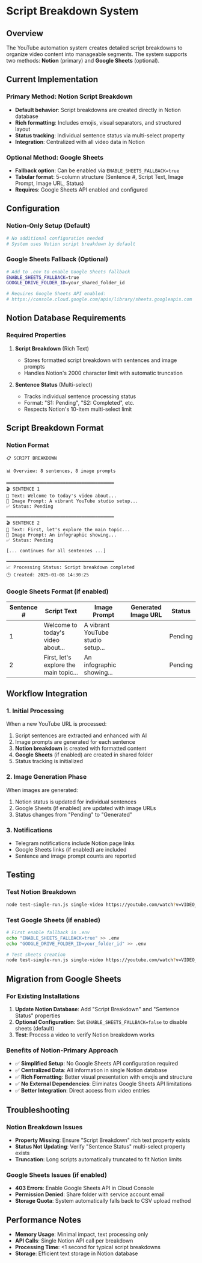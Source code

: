 # Script Breakdown System

## Overview

The YouTube automation system creates detailed script breakdowns to organize video content into manageable segments. The system supports two methods: **Notion** (primary) and **Google Sheets** (optional).

## Current Implementation

### Primary Method: Notion Script Breakdown
- **Default behavior**: Script breakdowns are created directly in Notion database
- **Rich formatting**: Includes emojis, visual separators, and structured layout
- **Status tracking**: Individual sentence status via multi-select property
- **Integration**: Centralized with all video data in Notion

### Optional Method: Google Sheets
- **Fallback option**: Can be enabled via `ENABLE_SHEETS_FALLBACK=true`
- **Tabular format**: 5-column structure (Sentence #, Script Text, Image Prompt, Image URL, Status)
- **Requires**: Google Sheets API enabled and configured

## Configuration

### Notion-Only Setup (Default)
```bash
# No additional configuration needed
# System uses Notion script breakdown by default
```

### Google Sheets Fallback (Optional)
```bash
# Add to .env to enable Google Sheets fallback
ENABLE_SHEETS_FALLBACK=true
GOOGLE_DRIVE_FOLDER_ID=your_shared_folder_id

# Requires Google Sheets API enabled:
# https://console.cloud.google.com/apis/library/sheets.googleapis.com
```

## Notion Database Requirements

### Required Properties
1. **Script Breakdown** (Rich Text)
   - Stores formatted script breakdown with sentences and image prompts
   - Handles Notion's 2000 character limit with automatic truncation

2. **Sentence Status** (Multi-select)
   - Tracks individual sentence processing status
   - Format: "S1: Pending", "S2: Completed", etc.
   - Respects Notion's 10-item multi-select limit

## Script Breakdown Format

### Notion Format
```
📋 SCRIPT BREAKDOWN

📊 Overview: 8 sentences, 8 image prompts

━━━━━━━━━━━━━━━━━━━━━━━━━━━━━━━━━━━━━━━━
🎬 SENTENCE 1
📝 Text: Welcome to today's video about...
🎨 Image Prompt: A vibrant YouTube studio setup...
✅ Status: Pending

━━━━━━━━━━━━━━━━━━━━━━━━━━━━━━━━━━━━━━━━
🎬 SENTENCE 2
📝 Text: First, let's explore the main topic...
🎨 Image Prompt: An infographic showing...
✅ Status: Pending

[... continues for all sentences ...]

━━━━━━━━━━━━━━━━━━━━━━━━━━━━━━━━━━━━━━━━
📈 Processing Status: Script breakdown completed
🕒 Created: 2025-01-08 14:30:25
```

### Google Sheets Format (if enabled)
| Sentence # | Script Text | Image Prompt | Generated Image URL | Status |
|------------|-------------|--------------|-------------------|---------|
| 1 | Welcome to today's video about... | A vibrant YouTube studio setup... | | Pending |
| 2 | First, let's explore the main topic... | An infographic showing... | | Pending |

## Workflow Integration

### 1. Initial Processing
When a new YouTube URL is processed:
1. Script sentences are extracted and enhanced with AI
2. Image prompts are generated for each sentence
3. **Notion breakdown** is created with formatted content
4. **Google Sheets** (if enabled) are created in shared folder
5. Status tracking is initialized

### 2. Image Generation Phase
When images are generated:
1. Notion status is updated for individual sentences
2. Google Sheets (if enabled) are updated with image URLs
3. Status changes from "Pending" to "Generated"

### 3. Notifications
- Telegram notifications include Notion page links
- Google Sheets links (if enabled) are included
- Sentence and image prompt counts are reported

## Testing

### Test Notion Breakdown
```bash
node test-single-run.js single-video https://youtube.com/watch?v=VIDEO_ID
```

### Test Google Sheets (if enabled)
```bash
# First enable fallback in .env
echo "ENABLE_SHEETS_FALLBACK=true" >> .env
echo "GOOGLE_DRIVE_FOLDER_ID=your_folder_id" >> .env

# Test sheets creation  
node test-single-run.js single-video https://youtube.com/watch?v=VIDEO_ID
```

## Migration from Google Sheets

### For Existing Installations
1. **Update Notion Database**: Add "Script Breakdown" and "Sentence Status" properties
2. **Optional Configuration**: Set `ENABLE_SHEETS_FALLBACK=false` to disable sheets (default)
3. **Test**: Process a video to verify Notion breakdown works

### Benefits of Notion-Primary Approach
- ✅ **Simplified Setup**: No Google Sheets API configuration required
- ✅ **Centralized Data**: All information in single Notion database
- ✅ **Rich Formatting**: Better visual presentation with emojis and structure
- ✅ **No External Dependencies**: Eliminates Google Sheets API limitations
- ✅ **Better Integration**: Direct access from video entries

## Troubleshooting

### Notion Breakdown Issues
- **Property Missing**: Ensure "Script Breakdown" rich text property exists
- **Status Not Updating**: Verify "Sentence Status" multi-select property exists
- **Truncation**: Long scripts automatically truncated to fit Notion limits

### Google Sheets Issues (if enabled)
- **403 Errors**: Enable Google Sheets API in Cloud Console
- **Permission Denied**: Share folder with service account email
- **Storage Quota**: System automatically falls back to CSV upload method

## Performance Notes

- **Memory Usage**: Minimal impact, text processing only
- **API Calls**: Single Notion API call per breakdown
- **Processing Time**: <1 second for typical script breakdowns
- **Storage**: Efficient text storage in Notion database